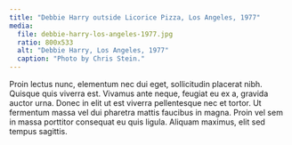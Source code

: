 ```yaml
---
title: "Debbie Harry outside Licorice Pizza, Los Angeles, 1977"
media:
  file: debbie-harry-los-angeles-1977.jpg
  ratio: 800x533
  alt: "Debbie Harry, Los Angeles, 1977"
  caption: "Photo by Chris Stein."
---
```


Proin lectus nunc, elementum nec dui eget, sollicitudin placerat nibh. Quisque quis viverra est. Vivamus ante neque, feugiat eu ex a, gravida auctor urna. Donec in elit ut est viverra pellentesque nec et tortor. Ut fermentum massa vel dui pharetra mattis faucibus in magna. Proin vel sem in massa porttitor consequat eu quis ligula. Aliquam maximus, elit sed tempus sagittis.
